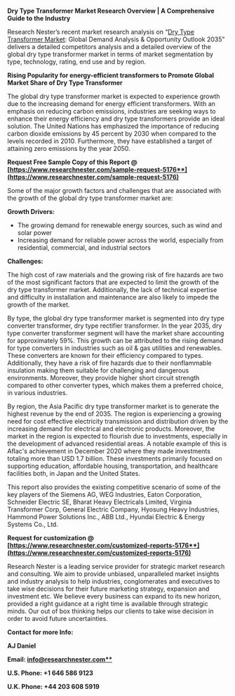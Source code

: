 ﻿**Dry Type Transformer Market Research Overview | A Comprehensive Guide to the Industry**

Research Nester’s recent market research analysis on “[Dry Type Transformer Market](https://www.researchnester.com/reports/dry-type-transformer-market/5176): Global Demand Analysis & Opportunity Outlook 2035” delivers a detailed competitors analysis and a detailed overview of the global dry type transformer market in terms of market segmentation by type, technology, rating, end use and by region. 

**Rising Popularity for energy-efficient transformers to Promote Global Market Share of Dry Type Transformer**

The global dry type transformer market is expected to experience growth due to the increasing demand for energy efficient transformers. With an emphasis on reducing carbon emissions, industries are seeking ways to enhance their energy efficiency and dry type transformers provide an ideal solution. The United Nations has emphasized the importance of reducing carbon dioxide emissions by 45 percent by 2030 when compared to the levels recorded in 2010. Furthermore, they have established a target of attaining zero emissions by the year 2050.

**Request Free Sample Copy of this Report @ [https://www.researchnester.com/sample-request-5176**](https://www.researchnester.com/sample-request-5176)**

Some of the major growth factors and challenges that are associated with the growth of the global dry type transformer market are: 

**Growth Drivers:**

- The growing demand for renewable energy sources, such as wind and solar power
- Increasing demand for reliable power across the world, especially from residential, commercial, and industrial sectors

**Challenges:**

The high cost of raw materials and the growing risk of fire hazards are two of the most significant factors that are expected to limit the growth of the dry type transformer market. Additionally, the lack of technical expertise and difficulty in installation and maintenance are also likely to impede the growth of the market.

By type, the global dry type transformer market is segmented into dry type converter transformer, dry type rectifier transformer. In the year 2035, dry type converter transformer segment will have the market share accounting for approximately 59%. This growth can be attributed to the rising demand for type converters in industries such as oil & gas utilities and renewables. These converters are known for their efficiency compared to types. Additionally, they have a risk of fire hazards due to their nonflammable insulation making them suitable for challenging and dangerous environments. Moreover, they provide higher short circuit strength compared to other converter types, which makes them a preferred choice, in various industries.

By region, the Asia Pacific dry type transformer market is to generate the highest revenue by the end of 2035. The region is experiencing a growing need for cost effective electricity transmission and distribution driven by the increasing demand for electrical and electronic products. Moreover, the market in the region is expected to flourish due to investments, especially in the development of advanced residential areas. A notable example of this is Aflac's achievement in December 2020 where they made investments totaling more than USD 1.7 billion. These investments primarily focused on supporting education, affordable housing, transportation, and healthcare facilities both, in Japan and the United States.

This report also provides the existing competitive scenario of some of the key players of the Siemens AG, WEG Industries, Eaton Corporation, Schneider Electric SE, Bharat Heavy Electricals Limited, Virginia Transformer Corp, General Electric Company, Hyosung Heavy Industries, Hammond Power Solutions Inc., ABB Ltd., Hyundai Electric & Energy Systems Co., Ltd.

**Request for customization @ [https://www.researchnester.com/customized-reports-5176**](https://www.researchnester.com/customized-reports-5176)**

Research Nester is a leading service provider for strategic market research and consulting. We aim to provide unbiased, unparalleled market insights and industry analysis to help industries, conglomerates and executives to take wise decisions for their future marketing strategy, expansion and investment etc. We believe every business can expand to its new horizon, provided a right guidance at a right time is available through strategic minds. Our out of box thinking helps our clients to take wise decision in order to avoid future uncertainties.

**Contact for more Info:** 

**AJ Daniel**

**Email: [info@researchnester.com**](mailto:info@researchnester.com)**

**U.S. Phone: +1 646 586 9123** 

**U.K. Phone: +44 203 608 5919**

